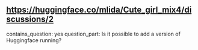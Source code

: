 ## https://huggingface.co/mlida/Cute_girl_mix4/discussions/2

contains_question: yes
question_part: Is it possible to add a version of Huggingface running?